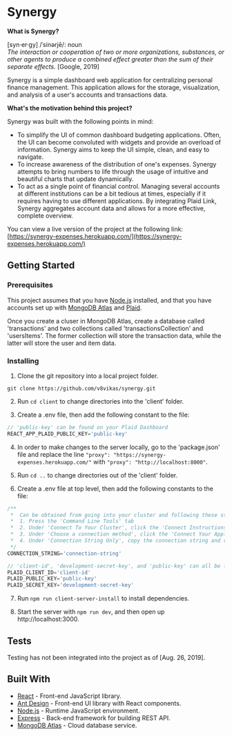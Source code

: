 # Synergy

<b>What is Synergy?</b>
<p>
[syn·er·gy] /ˈsinərjē/: noun
<br>
<i>The interaction or cooperation of two or more organizations, substances, or other agents to produce a combined effect greater than the sum of their separate effects.</i> [Google, 2019]

Synergy is a simple dashboard web application for centralizing personal finance management. This application allows for the storage, visualization, and analysis of a user's accounts and transactions data.

<b>What's the motivation behind this project?</b>

Synergy was built with the following points in mind:
* To simplify the UI of common dashboard budgeting applications. Often, the UI can become convoluted with widgets and provide an overload of information. Synergy aims to keep the UI simple, clean, and easy to navigate.
* To increase awareness of the distribution of one's expenses. Synergy attempts to bring numbers to life through the usage of intuitive and beautiful charts that update dynamically. 
* To act as a single point of financial control. Managing several accounts at different institutions can be a bit tedious at times, especially if it requires having to use different applications. By integrating Plaid Link, Synergy aggregates account data and allows for a more effective, complete overview.

You can view a live version of the project at the following link:
[https://synergy-expenses.herokuapp.com/](https://synergy-expenses.herokuapp.com/)

## Getting Started

### Prerequisites

This project assumes that you have [Node.js](https://nodejs.org/en/) installed, and that you have accounts set up with [MongoDB Atlas](https://cloud.mongodb.com/user#/atlas/login) and [Plaid](https://dashboard.plaid.com/signin).

Once you create a cluser in MongoDB Atlas, create a database called 'transactions' and two collections called 'transactionsCollection' and 'usersItems'. The former collection will store the transaction data, while the latter will store the user and item data.

### Installing

1. Clone the git repository into a local project folder.

```
git clone https://github.com/v8vikas/synergy.git
```

2. Run ```cd client``` to change directories into the 'client' folder.

3. Create a .env file, then add the following constant to the file:

```js
// 'public-key' can be found on your Plaid Dashboard
REACT_APP_PLAID_PUBLIC_KEY='public-key' 
```

4. In order to make changes to the server locally, go to the 'package.json' file and replace the line ```"proxy": "https://synergy-expenses.herokuapp.com/"``` with ```"proxy": "http://localhost:8000"```.

5. Run ```cd ..``` to change directories out of the 'client' folder.

6. Create a .env file at top level, then add the following constants to the file:

```js
/** 
 *  Can be obtained from going into your cluster and following these steps:
 *  1. Press the 'Command Line Tools' tab
 *  2. Under 'Connect To Your Cluster', click the 'Connect Instructions' button 
 *  3. Under 'Choose a connection method', click the 'Connect Your Application' button
 *  4. Under 'Connection String Only', copy the connection string and replace <password> with your own password
 */
CONNECTION_STRING='connection-string'

// 'client-id', 'development-secret-key', and 'public-key' can all be found on your Plaid Dashboard
PLAID_CLIENT_ID='client-id'
PLAID_PUBLIC_KEY='public-key'
PLAID_SECRET_KEY='development-secret-key'
```

7. Run ```npm run client-server-install``` to install dependencies.

8. Start the server with ```npm run dev```, and then open up http://localhost:3000.

## Tests

Testing has not been integrated into the project as of [Aug. 26, 2019].

## Built With

* [React](https://reactjs.org/) - Front-end JavaScript library.
* [Ant Design](https://www.npmjs.com/package/antd) - Front-end UI library with React components.
* [Node.js](https://nodejs.org/en/) - Runtime JavaScript environment.
* [Express](https://expressjs.com/) - Back-end framework for building REST API.
* [MongoDB Atlas](https://www.mongodb.com/cloud/atlas) - Cloud database service.
